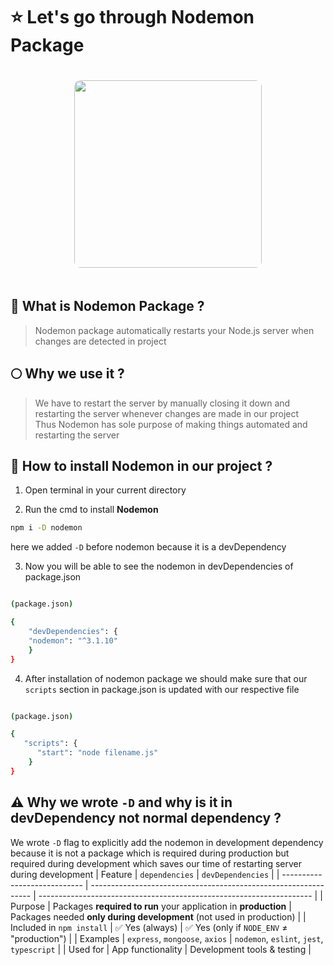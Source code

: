 # ⭐ Let's go through Nodemon Package

<p align="center">
  <img
    src="https://github.com/user-attachments/assets/e0ccb909-9692-409a-8cde-faeef886af0f",
    width="300" 
    style="border-radius:10px; margin-top:20px; margin-bottom:20px;" 
  />
</p>

## 🧩 What is Nodemon Package ?
> Nodemon package automatically restarts your Node.js server when changes are detected in project

## 🌕 Why we use it ?
> We have to restart the server by manually closing it down and restarting the server whenever changes are made in our project <br>
> Thus Nodemon has sole purpose of making things automated and restarting the server

## 🔰 How to install Nodemon in our project ?
1. Open terminal in your current directory

2. Run the cmd to install __Nodemon__
```bash
npm i -D nodemon 
```
here we added ```-D``` before nodemon because it is a devDependency

3. Now you will be able to see the nodemon in devDependencies of package.json
```bash

(package.json)

{
    "devDependencies": {
    "nodemon": "^3.1.10"
    }
}
```

4. After installation of nodemon package we should make sure that our ```scripts``` section in package.json is updated with our respective file
```bash

(package.json)

{
   "scripts": {
      "start": "node filename.js"
    }
}
```

## ⚠️ Why we wrote ```-D``` and why is it in devDependency not normal dependency ?
We wrote ```-D``` flag to explicitly add the nodemon in development dependency because it is not a package which is required during production but required during development which saves our time of restarting server during development
| Feature                      | `dependencies`                                                  | `devDependencies`                                                    |
| ---------------------------- | --------------------------------------------------------------- | -------------------------------------------------------------------- |
| Purpose                   | Packages **required to run** your application in **production** | Packages needed **only during development** (not used in production) |
| Included in `npm install` | ✅ Yes (always)                                                  | ✅ Yes (only if `NODE_ENV` ≠ "production")                            |
| Examples                  | `express`, `mongoose`, `axios`                                  | `nodemon`, `eslint`, `jest`, `typescript`                            |
| Used for                  | App functionality                                               | Development tools & testing                                          |
